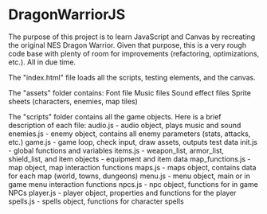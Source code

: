 DragonWarriorJS
===============

The purpose of this project is to learn JavaScript and Canvas by recreating
the original NES Dragon Warrior. Given that purpose, this is a very rough
code base with plenty of room for improvements (refactoring, optimizations,
etc.). All in due time.

The "index.html" file loads all the scripts, testing elements, and the canvas.

The "assets" folder contains:
  Font file
  Music files
  Sound effect files
  Sprite sheets (characters, enemies, map tiles)
  
The "scripts" folder contains all the game objects. Here is a brief description
of each file:
  audio.js - audio object, plays music and sound
  enemies.js - enemy object, contains all enemy parameters (stats, attacks, etc.)
  game.js - game loop, check input, draw assets, outputs test data
  init.js - global functions and variables
  items.js - weapon_list, armor_list, shield_list, and item objects - equipment
    and item data
  map_functions.js - map object, map interaction functions
  maps.js - maps object, contains data for each map (world, towns, dungeons)
  menu.js - menu object, main or in game menu interaction functions
  npcs.js - npc object, functions for in game NPCs
  player.js - player object, properties and functions for the player
  spells.js - spells object, functions for character spells
  
